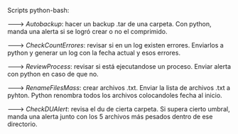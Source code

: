 Scripts python-bash:

---> _Autobackup_: hacer un backup .tar de una carpeta. Con python, manda una alerta si se logró crear o no el comprimido.

---> _CheckCountErrores_: revisar si en un log existen errores. Enviarlos a python y generar un log con la fecha actual y esos errores.

---> _ReviewProcess_: revisar si está ejecutandose un proceso. Enviar alerta con python en caso de que no.

---> _RenameFilesMass_: crear archivos .txt. Enviar la lista de archivos .txt a pyhton. Python renombra todos los archivos colocandoles fecha al inicio.

---> _CheckDUAlert_: revisa el du de cierta carpeta. Si supera cierto umbral, manda una alerta junto con los 5 archivos más pesados dentro de ese directorio.
